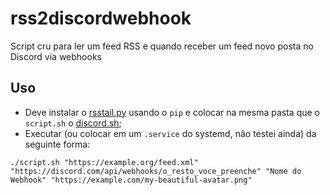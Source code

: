 # rss2discordwebhook
Script cru para ler um feed RSS e quando receber um feed novo posta no Discord via webhooks

## Uso
- Deve instalar o [rsstail.py](https://github.com/gvalkov/rsstail.py) usando o `pip` e colocar na mesma pasta que o `script.sh` o [discord.sh](https://github.com/ChaoticWeg/discord.sh);
- Executar (ou colocar em um `.service` do systemd, não testei ainda) da seguinte forma:
```
./script.sh "https://example.org/feed.xml" "https://discord.com/api/webhooks/o_resto_voce_preenche" "Nome do Webhook" "https://example.com/my-beautiful-avatar.png"
```
